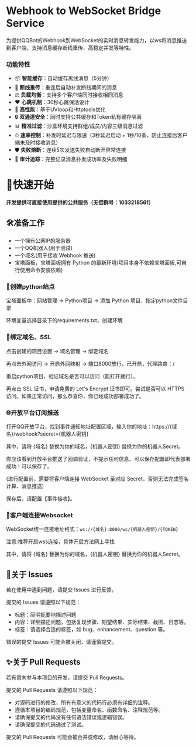 # Webhook to WebSocket Bridge Service

为提供QQBot的Webhook到WebSocket的实时消息转发能力，以ws将消息推送到客户端，支持消息缓存断线重传、高稳定并发等特性。

### 功能特性

- 📦 **智能缓存**：自动缓存离线消息（5分钟）
- 🔁 **断线重传**：重连后自动补发断线期间的消息
- ⚖️ **负载均衡**：支持多个客户端同时接收相同消息
- ❤️ **心跳机制**：30秒心跳保活设计
- 🚀 **高性能**：基于UVloop和Httptools优化
- 🔒 **双通道安全**：同时支持公共缓存和Token私有缓存隔离  
- 📊 **精准过滤**：沙盒环境支持群组/成员/内容三级消息过滤  
- ⏱ **速率控制**：补发时延迟与限速（3秒延迟启动 + 1秒/10条，防止连接后客户端未及时接收消息）  
- 🛡 **失败熔断**：连续5次发送失败自动断开异常连接  
- 📝 **审计追踪**：完整记录消息补发成功率及失败明细

# 🚀快速开始
**开发提供可直接使用提供的公共服务（无偿群号：1033218561）**

## 🛠️准备工作
- 一个拥有公网IP的服务器
- 一个QQ机器人(用于测试)
- 一个域名(用于接收 Webhook 推送)
- 宝塔面板，宝塔面板拥有 Python 的最新环境(项目本身不依赖宝塔面板,可自行使用命令安装依赖)

### 📁创建python站点

宝塔面板中：网站管理 -> Python项目 -> 添加 Python 项目，指定python文件目录

环境变量选择目录下的requirements.txt，创建环境

### 🔗绑定域名、SSL
点击创建的项目设置 -> 域名管理 -> 绑定域名

再点击外网访问 -> 开启外网映射 -> 端口8000放行，已开启，代理路由：/

重启python项目，验证域名是否可以访问（能打开就行）。

再点击 SSL 证书，申请免费的 Let's Encrypt 证书即可。尝试是否可以 HTTPS 访问。如果正常访问，那么恭喜你，你已经成功部署成功了。

###  🌐开放平台订阅推送
打开QQ开放平台，找到事件通知地址配置区域，输入你的地址：https://{域名}/webhook?secret={机器人密钥}

其中，请将 {域名} 替换为你的域名，{机器人密钥} 替换为你的机器人Secret。

你应该看到开放平台推送了回调验证，不提示任何信息、可以保存配置即代表部署成功！可以保存了。

(进行配置前，需要将客户端连接 WebSocket 至对应 Secret，否则无法完成签名计算、消息推送)

保存后，请配置【事件接收】。

###  🚀客户端连接Websocket
WebSocket统一连接地址格式：`ws://{域名}:8000/ws/{机器人密钥}/{TOKEN}`

注意:推荐开启wss连接，具体开启方法网上寻找

其中，请将 {域名} 替换为你的域名，{机器人密钥} 替换为你的机器人Secret。

## 📝关于 Issues
若在使用中遇到问题，请提交 Issues 进行反馈。

提交的 Issues 请遵照以下规范：
- 标题：简明扼要地描述问题
- 内容：详细描述问题，包括复现步骤、期望结果、实际结果、截图、日志等。
- 标签：请选择合适的标签，如 bug、enhancement、question 等。

错误的提交 Issues 可能会被关闭，请谨慎提交。

## ✨关于 Pull Requests
若有意向参与本项目的开发，请提交 Pull Requests。

提交的 Pull Requests 请遵照以下规范：
- 对源码进行的修改，所有有意义的代码行必须有详细的注释。
- 遵循本项目的编码规范，包括变量命名、函数命名、注释规范等。
- 请确保提交的代码没有任何语法错误或逻辑错误。
- 请确保提交的代码通过了测试。

提交的 Pull Requests 可能会被合并或修改，请耐心等待。